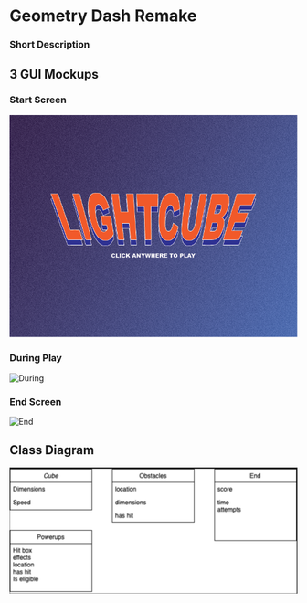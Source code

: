 # Geometry Dash Remake

### Short Description

## 3 GUI Mockups

### Start Screen

![Start](https://github.com/Nandhini-Ramanathan/PythonAPPZ/blob/main/Images/lightcubescreen.png?raw=true) 

### During Play

![During]() 

### End Screen

![End]() 

## Class Diagram

![Class](https://github.com/Nandhini-Ramanathan/PythonAPPZ/blob/main/Images/5409FE9F-AB08-4089-9913-B31193CB8511.jpeg?raw=true) 

